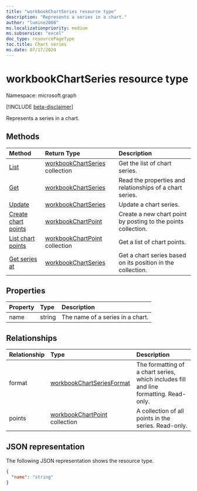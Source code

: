 ```yaml
---
title: "workbookChartSeries resource type"
description: "Represents a series in a chart."
author: "lumine2008"
ms.localizationpriority: medium
ms.subservice: "excel"
doc_type: resourcePageType
toc.title: Chart series
ms.date: 07/17/2024
---
```


# workbookChartSeries resource type

Namespace: microsoft.graph

[!INCLUDE [beta-disclaimer](../../includes/beta-disclaimer.md)]

Represents a series in a chart.


## Methods

| Method		   | Return Type	|Description|
|:---------------|:--------|:----------|
|[List](../api/chartseries-list.md) | [workbookChartSeries](workbookchartseries.md) collection |Get the list of chart series. |
|[Get](../api/chartseries-get.md) | [workbookChartSeries](workbookchartseries.md) |Read the properties and relationships of a chart series.|
|[Update](../api/chartseries-update.md) | [workbookChartSeries](workbookchartseries.md)	|Update a chart series. |
|[Create chart points](../api/chartseries-post-points.md) |[workbookChartPoint](workbookchartpoint.md)| Create a new chart point by posting to the points collection.|
|[List chart points](../api/chartseries-list-points.md) |[workbookChartPoint](workbookchartpoint.md) collection| Get a list of chart points.|
|[Get series at](../api/chartseriescollection-itemat.md)|[workbookChartSeries](workbookchartseries.md)|Get a chart series based on its position in the collection.|

## Properties
| Property	   | Type	|Description|
|:---------------|:--------|:----------|
|name|string|The name of a series in a chart.|

## Relationships
| Relationship | Type	|Description|
|:---------------|:--------|:----------|
|format|[workbookChartSeriesFormat](workbookchartseriesformat.md)|The formatting of a chart series, which includes fill and line formatting. Read-only.|
|points|[workbookChartPoint](workbookchartpoint.md) collection|A collection of all points in the series. Read-only.|

## JSON representation

The following JSON representation shows the resource type.

<!-- {
  "blockType": "resource",
  "baseType": "microsoft.graph.entity",
  "optionalProperties": [

  ],
  "@odata.type": "microsoft.graph.workbookChartSeries"
}-->

```json
{
  "name": "string"
}

```

<!-- uuid: 8fcb5dbc-d5aa-4681-8e31-b001d5168d79
2015-10-25 14:57:30 UTC -->
<!--
{
  "type": "#page.annotation",
  "description": "ChartSeries resource",
  "keywords": "",
  "section": "documentation",
  "tocPath": "",
  "suppressions": []
}
-->


